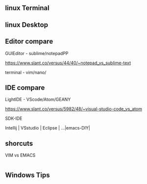 ## linux Terminal


## linux Desktop



## Editor compare
GUIEditor - sublime/notepadPP 

https://www.slant.co/versus/44/40/~notepad_vs_sublime-text

terminal - vim/nano/

## IDE compare
LightIDE - VScode/Atom/GEANY

https://www.slant.co/versus/5982/48/~visual-studio-code_vs_atom

SDK-IDE 

Intellij | VSstudio | Eclipse | ...|emacs-DIY|

## shorcuts
VIM vs EMACS
``` 

```
## Windows Tips
